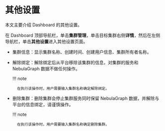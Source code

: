 # 其他设置

本文主要介绍 Dashboard 的其他设置。

在 Dashboard 顶部导航栏，单击**集群管理**，单击目标集群右侧**详情**，然后在左侧导航栏，单击**其他设置**进入其他设置页面。

- 集群信息：显示集群名称、创建时间、创建用户信息、集群所有者名称。

- 解除绑定：解除绑定后从平台移除该集群的信息，对集群的服务和 NebulaGraph 数据不做任何操作。

  !!! note

        在执行该操作时，用户需要输入集群名称确定解除绑定。


- 删除集群：删除集群会停止集群服务同时保留 NebulaGraph 数据，并解除与平台的信息绑定，请谨慎操作。

  !!! note

        在执行该操作时，用户需要输入集群名称确定删除集群。


